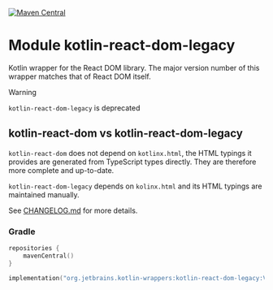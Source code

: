 [![Maven Central](https://img.shields.io/maven-central/v/org.jetbrains.kotlin-wrappers/kotlin-react-dom-legacy)](https://search.maven.org/artifact/org.jetbrains.kotlin-wrappers/kotlin-react-dom-legacy)

# Module kotlin-react-dom-legacy

Kotlin wrapper for the React DOM library. The major version number of this wrapper matches that of React DOM itself.

> [!WARNING]
> `kotlin-react-dom-legacy` is deprecated

## kotlin-react-dom vs kotlin-react-dom-legacy

`kotlin-react-dom` does not depend on `kotlinx.html`, the HTML typings it provides are generated from TypeScript types
directly. They are therefore more complete and up-to-date.

`kotlin-react-dom-legacy` depends on `kolinx.html` and its HTML typings are maintained manually.

See [CHANGELOG.md](../CHANGELOG.md#pre282) for more details.

### Gradle

```kotlin
repositories {
    mavenCentral()
}

implementation("org.jetbrains.kotlin-wrappers:kotlin-react-dom-legacy:VERSION")
```
